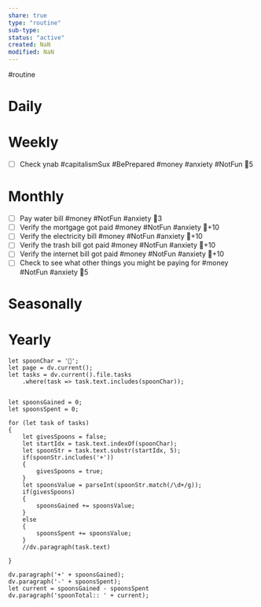```yaml
---
share: true
type: "routine"
sub-type: 
status: "active"
created: NaN 
modified: NaN
---
```

  #routine

# Daily
# Weekly
- [ ] Check ynab #capitalismSux #BePrepared #money #anxiety #NotFun  🥄5
# Monthly
- [ ] Pay water bill #money #NotFun #anxiety  🥄3
- [ ] Verify the mortgage got paid #money #NotFun #anxiety 🥄+10
- [ ] Verify the electricity bill #money #NotFun #anxiety 🥄+10
- [ ] Verify the trash bill got paid #money #NotFun #anxiety 🥄+10
- [ ] Verify the internet bill got paid #money #NotFun #anxiety 🥄+10
- [ ] Check to see what other things you might be paying for #money #NotFun #anxiety 🥄5
# Seasonally
# Yearly

```dataviewjs
let spoonChar = '🥄';
let page = dv.current();
let tasks = dv.current().file.tasks
	.where(task => task.text.includes(spoonChar));


let spoonsGained = 0;
let spoonsSpent = 0;

for (let task of tasks)
{
	let givesSpoons = false;
	let startIdx = task.text.indexOf(spoonChar);
	let spoonStr = task.text.substr(startIdx, 5);
	if(spoonStr.includes('+'))
	{
		givesSpoons = true;
	}
	let spoonsValue = parseInt(spoonStr.match(/\d+/g));
	if(givesSpoons)
	{
		spoonsGained += spoonsValue;
	}		
	else
	{
		spoonsSpent += spoonsValue;
	}
	//dv.paragraph(task.text)
	
}

dv.paragraph('+' + spoonsGained);
dv.paragraph('-' + spoonsSpent);
let current = spoonsGained - spoonsSpent
dv.paragraph('spoonTotal:: ' + current);
